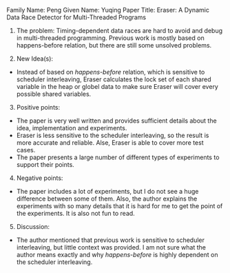 
Family Name: Peng 
Given Name: Yuqing
Paper Title: Eraser: A Dynamic Data Race Detector for Multi-Threaded Programs

1) The problem: 
Timing-dependent data races are hard to avoid and debug in multi-threaded programming. Previous work is mostly based on happens-before relation, but there are still some unsolved problems.

2) New Idea(s): 

- Instead of based on _happens-before_ relation, which is sensitive to scheduler interleaving, Eraser calculates the lock set of each shared variable in the heap or globel data to make sure Eraser will cover every possible shared variables.

3) Positive points:

- The paper is very well written and provides sufficient details about the idea, implementation and experiments.
- Eraser is less sensitive to the scheduler interleaving, so the result is more accurate and reliable. Alse, Eraser is able to cover more test cases.
- The paper presents a large number of different types of experiments to support their points.

4) Negative points:

- The paper includes a lot of experiments, but I do not see a huge difference between some of them. Also, the author explains the experiments with so many details that it is hard for me to get the point of the experiments. It is also not fun to read.

5) Discussion:

- The author mentioned that previous work is sensitive to scheduler interleaving, but little context was provided. I am not sure what the author means exactly and why _happens-before_ is highly dependent on the scheduler interleaving.


